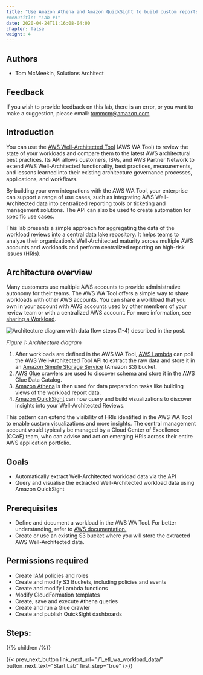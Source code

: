 ```yaml
---
title: "Use Amazon Athena and Amazon QuickSight to build custom reports of AWS Well-Architected Reviews"
#menutitle: "Lab #1"
date: 2020-04-24T11:16:08-04:00
chapter: false
weight: 4
---
```

## Authors
- Tom McMeekin, Solutions Architect

## Feedback
If you wish to provide feedback on this lab, there is an error, or you want to make a suggestion, please email: tommcm@amazon.com

## Introduction
You can use the [AWS Well-Architected Tool](https://aws.amazon.com/well-architected-tool) (AWS WA Tool) to review the state of your workloads and compare them to the latest AWS architectural best practices. Its API allows customers, ISVs, and AWS Partner Network to extend AWS Well-Architected functionality, best practices, measurements, and lessons learned into their existing architecture governance processes, applications, and workflows.

By building your own integrations with the AWS WA Tool, your enterprise can support a range of use cases, such as integrating AWS Well-Architected data into centralized reporting tools or ticketing and management solutions. The API can also be used to create automation for specific use cases.

This lab presents a simple approach for aggregating the data of the workload reviews into a central data lake repository. It helps teams to analyze their organization's Well-Architected maturity across multiple AWS accounts and workloads and perform centralized reporting on high-risk issues (HRIs).

## Architecture overview

Many customers use multiple AWS accounts to provide administrative autonomy for their teams. The AWS WA Tool offers a simple way to share workloads with other AWS accounts. You can share a workload that you own in your account with AWS accounts used by other members of your review team or with a centralized AWS account.  For more information, see [sharing a Workload](https://docs.aws.amazon.com/wellarchitected/latest/userguide/workloads-sharing.html).

![Architecture diagram with data flow steps (1-4) described in the post.](https://d2908q01vomqb2.cloudfront.net/972a67c48192728a34979d9a35164c1295401b71/2021/02/22/Screen-Shot-2021-02-22-at-1.50.23-pm-1.png)

*Figure 1: Architecture diagram*

1.  After workloads are defined in the AWS WA Tool, [AWS Lambda](https://aws.amazon.com/lambda/) can poll the AWS Well-Architected Tool API to extract the raw data and store it in an [Amazon Simple Storage Service](https://aws.amazon.com/s3/) (Amazon S3) bucket.
2.  [AWS Glue](https://aws.amazon.com/glue) crawlers are used to discover schema and store it in the AWS Glue Data Catalog.
3.  [Amazon Athena](https://aws.amazon.com/athena) is then used for data preparation tasks like building views of the workload report data.
4.  [Amazon QuickSight](https://aws.amazon.com/quicksight/) can now query and build visualizations to discover insights into your Well-Architected Reviews.

This pattern can extend the visibility of HRIs identified in the AWS WA Tool to enable custom visualizations and more insights. The central management account would typically be managed by a Cloud Center of Excellence (CCoE) team, who can advise and act on emerging HRIs across their entire AWS application portfolio.

## Goals
- Automatically extract Well-Architected workload data via the API 
- Query and visualise the extracted Well-Architected workload data using Amazon QuickSight


## Prerequisites
-   Define and document a workload in the AWS WA Tool. For better understanding, refer to [AWS documentation.](https://docs.aws.amazon.com/wellarchitected/latest/userguide/define-workload.html)
-   Create or use an existing S3 bucket where you will store the extracted AWS Well-Architected data.

## Permissions required
- Create IAM policies and roles
- Create and modify S3 Buckets, including policies and events
- Create and modify Lambda functions
- Modify CloudFormation templates
- Create, save and execute Athena queries
- Create and run a Glue crawler
- Create and publish QuickSight dashboards

## Steps:
{{% children  /%}}

{{< prev_next_button link_next_url="./1_etl_wa_workload_data/" button_next_text="Start Lab" first_step="true" />}}